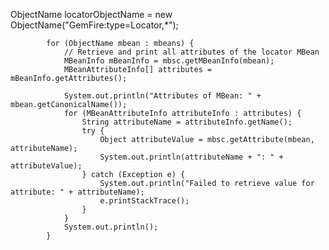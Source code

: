  ObjectName locatorObjectName = new ObjectName("GemFire:type=Locator,*");
            
            for (ObjectName mbean : mbeans) {
                // Retrieve and print all attributes of the locator MBean
                MBeanInfo mBeanInfo = mbsc.getMBeanInfo(mbean);
                MBeanAttributeInfo[] attributes = mBeanInfo.getAttributes();
                
                System.out.println("Attributes of MBean: " + mbean.getCanonicalName());
                for (MBeanAttributeInfo attributeInfo : attributes) {
                    String attributeName = attributeInfo.getName();
                    try {
                        Object attributeValue = mbsc.getAttribute(mbean, attributeName);
                        System.out.println(attributeName + ": " + attributeValue);
                    } catch (Exception e) {
                        System.out.println("Failed to retrieve value for attribute: " + attributeName);
                        e.printStackTrace();
                    }
                }
                System.out.println();
            }
